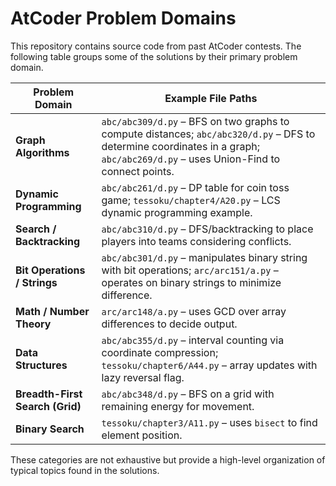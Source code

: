 # AtCoder Problem Domains

This repository contains source code from past AtCoder contests. The following table groups some of the solutions by their primary problem domain.

| Problem Domain | Example File Paths |
|---------------|-------------------|
| **Graph Algorithms** | `abc/abc309/d.py` – BFS on two graphs to compute distances; `abc/abc320/d.py` – DFS to determine coordinates in a graph; `abc/abc269/d.py` – uses Union-Find to connect points. |
| **Dynamic Programming** | `abc/abc261/d.py` – DP table for coin toss game; `tessoku/chapter4/A20.py` – LCS dynamic programming example. |
| **Search / Backtracking** | `abc/abc310/d.py` – DFS/backtracking to place players into teams considering conflicts. |
| **Bit Operations / Strings** | `abc/abc301/d.py` – manipulates binary string with bit operations; `arc/arc151/a.py` – operates on binary strings to minimize difference. |
| **Math / Number Theory** | `arc/arc148/a.py` – uses GCD over array differences to decide output. |
| **Data Structures** | `abc/abc355/d.py` – interval counting via coordinate compression; `tessoku/chapter6/A44.py` – array updates with lazy reversal flag. |
| **Breadth-First Search (Grid)** | `abc/abc348/d.py` – BFS on a grid with remaining energy for movement. |
| **Binary Search** | `tessoku/chapter3/A11.py` – uses `bisect` to find element position. |

These categories are not exhaustive but provide a high-level organization of typical topics found in the solutions.
